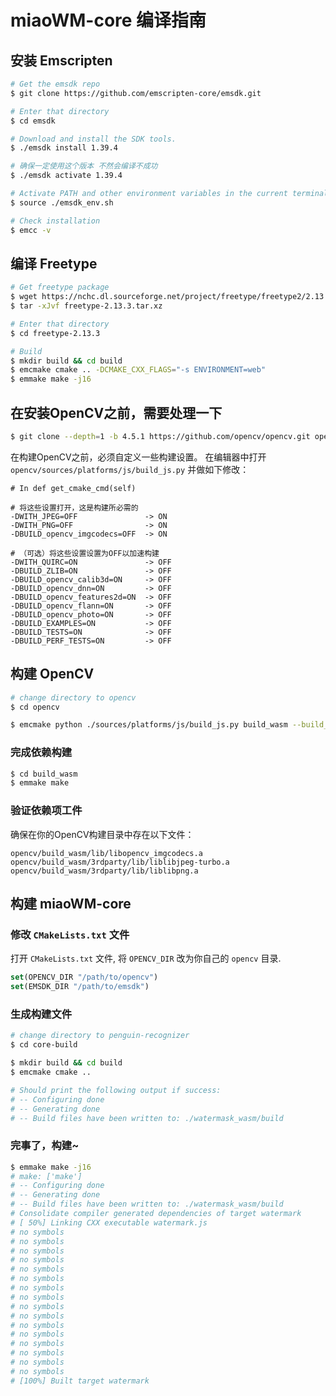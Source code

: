 
# miaoWM-core 编译指南

## 安装 Emscripten
```bash
# Get the emsdk repo
$ git clone https://github.com/emscripten-core/emsdk.git

# Enter that directory
$ cd emsdk

# Download and install the SDK tools.
$ ./emsdk install 1.39.4

# 确保一定使用这个版本 不然会编译不成功
$ ./emsdk activate 1.39.4

# Activate PATH and other environment variables in the current terminal
$ source ./emsdk_env.sh

# Check installation
$ emcc -v
```
## 编译 Freetype
```bash
# Get freetype package
$ wget https://nchc.dl.sourceforge.net/project/freetype/freetype2/2.13.3/freetype-2.13.3.tar.xz
$ tar -xJvf freetype-2.13.3.tar.xz

# Enter that directory
$ cd freetype-2.13.3

# Build
$ mkdir build && cd build
$ emcmake cmake .. -DCMAKE_CXX_FLAGS="-s ENVIRONMENT=web"
$ emmake make -j16
```

## 在安装OpenCV之前，需要处理一下

```bash
$ git clone --depth=1 -b 4.5.1 https://github.com/opencv/opencv.git opencv/sources
```

在构建OpenCV之前，必须自定义一些构建设置。
在编辑器中打开 `opencv/sources/platforms/js/build_js.py` 并做如下修改：

```plain
# In def get_cmake_cmd(self)

# 将这些设置打开，这是构建所必需的
-DWITH_JPEG=OFF               -> ON
-DWITH_PNG=OFF                -> ON
-DBUILD_opencv_imgcodecs=OFF  -> ON

# （可选）将这些设置设置为OFF以加速构建
-DWITH_QUIRC=ON               -> OFF
-DBUILD_ZLIB=ON               -> OFF
-DBUILD_opencv_calib3d=ON     -> OFF
-DBUILD_opencv_dnn=ON         -> OFF
-DBUILD_opencv_features2d=ON  -> OFF
-DBUILD_opencv_flann=ON       -> OFF
-DBUILD_opencv_photo=ON       -> OFF
-DBUILD_EXAMPLES=ON           -> OFF
-DBUILD_TESTS=ON              -> OFF
-DBUILD_PERF_TESTS=ON         -> OFF
```

## 构建 OpenCV

```bash
# change directory to opencv
$ cd opencv

$ emcmake python ./sources/platforms/js/build_js.py build_wasm --build_wasm
```

### 完成依赖构建

```bash
$ cd build_wasm
$ emmake make
```

### 验证依赖项工件

确保在你的OpenCV构建目录中存在以下文件：

`opencv/build_wasm/lib/libopencv_imgcodecs.a`  
`opencv/build_wasm/3rdparty/lib/liblibjpeg-turbo.a`  
`opencv/build_wasm/3rdparty/lib/liblibpng.a`

## 构建 miaoWM-core

### 修改 `CMakeLists.txt` 文件


打开 `CMakeLists.txt` 文件, 将 `OPENCV_DIR` 改为你自己的 `opencv` 目录.

```cmake
set(OPENCV_DIR "/path/to/opencv")
set(EMSDK_DIR "/path/to/emsdk")
```

### 生成构建文件

```bash
# change directory to penguin-recognizer
$ cd core-build

$ mkdir build && cd build
$ emcmake cmake ..

# Should print the following output if success:
# -- Configuring done
# -- Generating done
# -- Build files have been written to: ./watermask_wasm/build
```

### 完事了，构建~

```bash
$ emmake make -j16
# make: ['make']
# -- Configuring done
# -- Generating done
# -- Build files have been written to: ./watermask_wasm/build
# Consolidate compiler generated dependencies of target watermark
# [ 50%] Linking CXX executable watermark.js
# no symbols
# no symbols
# no symbols
# no symbols
# no symbols
# no symbols
# no symbols
# no symbols
# no symbols
# no symbols
# no symbols
# no symbols
# no symbols
# no symbols
# no symbols
# no symbols
# [100%] Built target watermark
```

